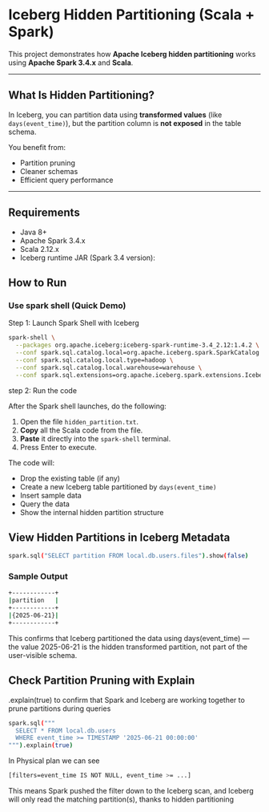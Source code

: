 # Iceberg Hidden Partitioning (Scala + Spark)

This project demonstrates how **Apache Iceberg hidden partitioning** works using **Apache Spark 3.4.x** and **Scala**.

---

## What Is Hidden Partitioning?

In Iceberg, you can partition data using **transformed values** (like `days(event_time)`), but the partition column is **not exposed** in the table schema.

You benefit from:
- Partition pruning
- Cleaner schemas
- Efficient query performance

---

## Requirements

- Java 8+
- Apache Spark 3.4.x
- Scala 2.12.x
- Iceberg runtime JAR (Spark 3.4 version):

## How to Run

### Use spark shell (Quick Demo)

Step 1: Launch Spark Shell with Iceberg

```bash
spark-shell \
  --packages org.apache.iceberg:iceberg-spark-runtime-3.4_2.12:1.4.2 \
  --conf spark.sql.catalog.local=org.apache.iceberg.spark.SparkCatalog \
  --conf spark.sql.catalog.local.type=hadoop \
  --conf spark.sql.catalog.local.warehouse=warehouse \
  --conf spark.sql.extensions=org.apache.iceberg.spark.extensions.IcebergSparkSessionExtensions
```
step 2: Run the code 

After the Spark shell launches, do the following:

1. Open the file `hidden_partition.txt`.
2. **Copy** all the Scala code from the file.
3. **Paste** it directly into the `spark-shell` terminal.
4. Press Enter to execute.

The code will:
- Drop the existing table (if any)
- Create a new Iceberg table partitioned by `days(event_time)`
- Insert sample data
- Query the data
- Show the internal hidden partition structure


## View Hidden Partitions in Iceberg Metadata

``` bash
spark.sql("SELECT partition FROM local.db.users.files").show(false)
```
### Sample Output 
```bash
+------------+
|partition   |
+------------+
|{2025-06-21}|
+------------+
```
This confirms that Iceberg partitioned the data using days(event_time) — the value 2025-06-21 is the hidden transformed partition, not part of the user-visible schema.

## Check Partition Pruning with Explain

.explain(true) to confirm that Spark and Iceberg are working together to prune partitions during queries

```bash
spark.sql("""
  SELECT * FROM local.db.users
  WHERE event_time >= TIMESTAMP '2025-06-21 00:00:00'
""").explain(true)
```

In Physical plan we can see 

```bash
[filters=event_time IS NOT NULL, event_time >= ...]
```
This means Spark pushed the filter down to the Iceberg scan, and Iceberg will only read the matching partition(s), thanks to hidden partitioning